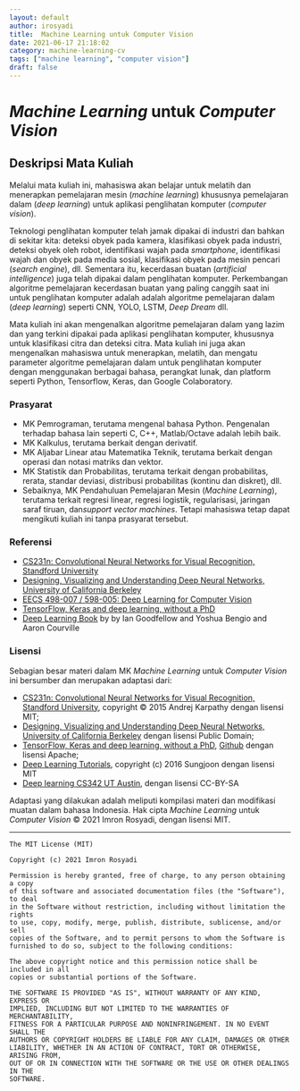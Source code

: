 ```yaml
---
layout: default
author: irosyadi
title:  Machine Learning untuk Computer Vision
date: 2021-06-17 21:18:02
category: machine-learning-cv
tags: ["machine learning", "computer vision"]
draft: false
---
```


# *Machine Learning* untuk *Computer Vision*

## Deskripsi Mata Kuliah

Melalui mata kuliah ini, mahasiswa akan belajar untuk melatih dan menerapkan pemelajaran mesin (*machine learning*) khususnya pemelajaran dalam (*deep learning*) untuk aplikasi penglihatan komputer (*computer vision*).

Teknologi penglihatan komputer telah jamak dipakai di industri dan bahkan di sekitar kita: deteksi obyek pada kamera, klasifikasi obyek pada industri, deteksi obyek oleh robot, identifikasi wajah pada *smartphone*, identifikasi wajah dan obyek pada media sosial, klasifikasi obyek pada mesin pencari (*search engine*), dll. Sementara itu, kecerdasan buatan (*artificial intelligence*) juga telah dipakai dalam penglihatan komputer.
Perkembangan algoritme pemelajaran kecerdasan buatan yang paling canggih saat ini untuk penglihatan komputer adalah adalah algoritme pemelajaran dalam (*deep learning*) seperti CNN, YOLO, LSTM, *Deep Dream* dll. 

Mata kuliah ini akan mengenalkan algoritme pemelajaran dalam yang lazim dan yang terkini dipakai pada aplikasi penglihatan komputer, khususnya untuk klasifikasi citra dan deteksi citra. Mata kuliah ini juga akan mengenalkan mahasiswa untuk menerapkan, melatih, dan mengatu parameter algoritme pemelajaran dalam untuk penglihatan komputer dengan menggunakan berbagai bahasa, perangkat lunak, dan platform seperti Python, Tensorflow, Keras, dan Google Colaboratory.

### Prasyarat
- MK Pemrograman, terutama mengenal bahasa Python. Pengenalan terhadap bahasa lain seperti C, C++, Matlab/Octave adalah lebih baik.
- MK Kalkulus, terutama berkait dengan derivatif.
- MK Aljabar Linear atau Matematika Teknik, terutama berkait dengan operasi dan notasi matriks dan vektor.
- MK Statistik dan Probabilitas, terutama terkait dengan probabilitas, rerata, standar deviasi, distribusi probabilitas (kontinu dan diskret), dll.
- Sebaiknya, MK Pendahuluan Pemelajaran Mesin (*Machine Learning*), terutama terkait regresi linear, regresi logistik, regularisasi, jaringan saraf tiruan, dan*support vector machines*. Tetapi mahasiswa tetap dapat mengikuti kuliah ini tanpa prasyarat tersebut.

### Referensi
- [CS231n: Convolutional Neural Networks for Visual Recognition, Standford University](http://cs231n.stanford.edu/)
- [Designing, Visualizing and Understanding Deep Neural Networks, University of California Berkeley](https://bcourses.berkeley.edu/courses/1453965/)
- [EECS 498-007 / 598-005: Deep Learning for Computer Vision](https://web.eecs.umich.edu/~justincj/teaching/eecs498/FA2020/schedule.html)
- [TensorFlow, Keras and deep learning, without a PhD](https://codelabs.developers.google.com/codelabs/cloud-tensorflow-mnist#0)
- [Deep Learning Book](http://www.deeplearningbook.org/) by by Ian Goodfellow and Yoshua Bengio and Aaron Courville

### Lisensi
Sebagian besar materi dalam MK *Machine Learning* untuk *Computer Vision* ini bersumber dan merupakan adaptasi dari:
- [CS231n: Convolutional Neural Networks for Visual Recognition, Standford University](http://cs231n.stanford.edu/), copyright © 2015 Andrej Karpathy dengan lisensi MIT;
- [Designing, Visualizing and Understanding Deep Neural Networks, University of California Berkeley](https://bcourses.berkeley.edu/courses/1453965/) dengan lisensi Public Domain;
- [TensorFlow, Keras and deep learning, without a PhD](https://codelabs.developers.google.com/codelabs/cloud-tensorflow-mnist#0), [Github](https://github.com/GoogleCloudPlatform/tensorflow-without-a-phd) dengan lisensi Apache;
- [Deep Learning Tutorials](https://github.com/sjchoi86/dl_tutorials), copyright (c) 2016 Sungjoon dengan lisensi MIT
- [Deep learning CS342 UT Austin](https://www.philkr.net/cs342/material), dengan lisensi CC-BY-SA

Adaptasi yang dilakukan adalah meliputi kompilasi materi dan modifikasi muatan dalam bahasa Indonesia.
Hak cipta *Machine Learning* untuk *Computer Vision* © 2021 Imron Rosyadi, dengan lisensi MIT.

---

```
The MIT License (MIT)

Copyright (c) 2021 Imron Rosyadi

Permission is hereby granted, free of charge, to any person obtaining a copy
of this software and associated documentation files (the "Software"), to deal
in the Software without restriction, including without limitation the rights
to use, copy, modify, merge, publish, distribute, sublicense, and/or sell
copies of the Software, and to permit persons to whom the Software is
furnished to do so, subject to the following conditions:

The above copyright notice and this permission notice shall be included in all
copies or substantial portions of the Software.

THE SOFTWARE IS PROVIDED "AS IS", WITHOUT WARRANTY OF ANY KIND, EXPRESS OR
IMPLIED, INCLUDING BUT NOT LIMITED TO THE WARRANTIES OF MERCHANTABILITY,
FITNESS FOR A PARTICULAR PURPOSE AND NONINFRINGEMENT. IN NO EVENT SHALL THE
AUTHORS OR COPYRIGHT HOLDERS BE LIABLE FOR ANY CLAIM, DAMAGES OR OTHER
LIABILITY, WHETHER IN AN ACTION OF CONTRACT, TORT OR OTHERWISE, ARISING FROM,
OUT OF OR IN CONNECTION WITH THE SOFTWARE OR THE USE OR OTHER DEALINGS IN THE
SOFTWARE.
```
